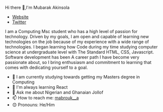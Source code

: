  Hi there 👋,I'm Mubarak Akinsola
- [Website](https://mubarakakinsola.netlify.app/)
- [Twitter](https://twitter.com/Mabrouk__a)
 
I am a Computing Msc student who has a high level of passion for technology. Driven by my goals, I am open and capable of learning new technologies on the job because of my experience with a wide range of technologies. I began learning how Code during my time studying computer science at undergraduate level with The Standard HTML, CSS, Javascript. Software development has been A career path I have become very passionate about, so I bring enthusiasm and commitment to learning that comes with dedicating yourself to a goal.

<!--
📫 How to reach me: 

**Mubby09/Mubby09** is a ✨ _special_ ✨ repository because its `README.md` (this file) appears on your GitHub profile. 

Here are some ideas to get you started:

-->

- 🤔 I am currently studying towards getting my Masters degree in Computing
- 🌱 I'm always learning React
- 💬 Ask me about Nigerian and Ghanaian Jollof
- 📫 How to reach me: [mabrouk__a](https://twitter.com/Mabrouk__a)
- 😊 Pronouns: He/Him
<!-- - ⚡ Fun fact: -->

